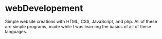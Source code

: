 # webDevelopement
Simple website creations with HTML, CSS, JavaScript, and php.
All of these are simple programs, made while I was learning
the basics of all of these languages.
